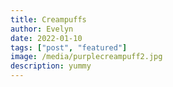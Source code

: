 ```yaml
---
title: Creampuffs
author: Evelyn
date: 2022-01-10
tags: ["post", "featured"]
image: /media/purplecreampuff2.jpg
description: yummy
---
```

